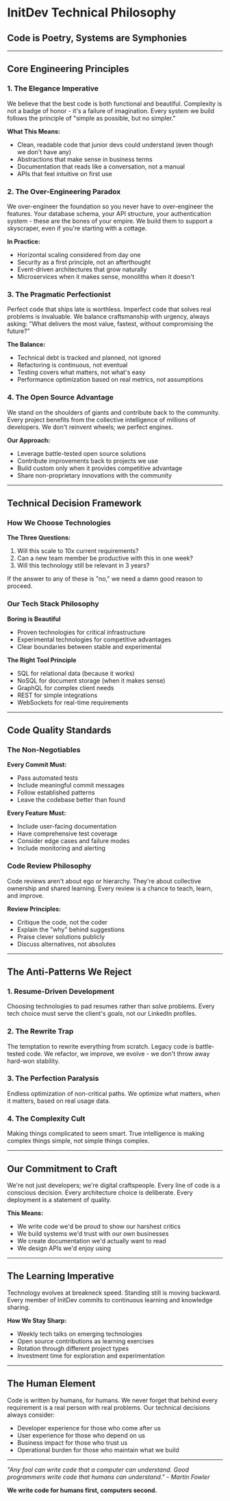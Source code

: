 # InitDev Technical Philosophy
## Code is Poetry, Systems are Symphonies

---

## Core Engineering Principles

### 1. The Elegance Imperative
We believe that the best code is both functional and beautiful. Complexity is not a badge of honor - it's a failure of imagination. Every system we build follows the principle of "simple as possible, but no simpler."

**What This Means:**
- Clean, readable code that junior devs could understand (even though we don't have any)
- Abstractions that make sense in business terms
- Documentation that reads like a conversation, not a manual
- APIs that feel intuitive on first use

### 2. The Over-Engineering Paradox
We over-engineer the foundation so you never have to over-engineer the features. Your database schema, your API structure, your authentication system - these are the bones of your empire. We build them to support a skyscraper, even if you're starting with a cottage.

**In Practice:**
- Horizontal scaling considered from day one
- Security as a first principle, not an afterthought
- Event-driven architectures that grow naturally
- Microservices when it makes sense, monoliths when it doesn't

### 3. The Pragmatic Perfectionist
Perfect code that ships late is worthless. Imperfect code that solves real problems is invaluable. We balance craftsmanship with urgency, always asking: "What delivers the most value, fastest, without compromising the future?"

**The Balance:**
- Technical debt is tracked and planned, not ignored
- Refactoring is continuous, not eventual
- Testing covers what matters, not what's easy
- Performance optimization based on real metrics, not assumptions

### 4. The Open Source Advantage
We stand on the shoulders of giants and contribute back to the community. Every project benefits from the collective intelligence of millions of developers. We don't reinvent wheels; we perfect engines.

**Our Approach:**
- Leverage battle-tested open source solutions
- Contribute improvements back to projects we use
- Build custom only when it provides competitive advantage
- Share non-proprietary innovations with the community

---

## Technical Decision Framework

### How We Choose Technologies

**The Three Questions:**
1. Will this scale to 10x current requirements?
2. Can a new team member be productive with this in one week?
3. Will this technology still be relevant in 3 years?

If the answer to any of these is "no," we need a damn good reason to proceed.

### Our Tech Stack Philosophy

**Boring is Beautiful**
- Proven technologies for critical infrastructure
- Experimental technologies for competitive advantages
- Clear boundaries between stable and experimental

**The Right Tool Principle**
- SQL for relational data (because it works)
- NoSQL for document storage (when it makes sense)
- GraphQL for complex client needs
- REST for simple integrations
- WebSockets for real-time requirements

---

## Code Quality Standards

### The Non-Negotiables

**Every Commit Must:**
- Pass automated tests
- Include meaningful commit messages
- Follow established patterns
- Leave the codebase better than found

**Every Feature Must:**
- Include user-facing documentation
- Have comprehensive test coverage
- Consider edge cases and failure modes
- Include monitoring and alerting

### Code Review Philosophy

Code reviews aren't about ego or hierarchy. They're about collective ownership and shared learning. Every review is a chance to teach, learn, and improve.

**Review Principles:**
- Critique the code, not the coder
- Explain the "why" behind suggestions
- Praise clever solutions publicly
- Discuss alternatives, not absolutes

---

## The Anti-Patterns We Reject

### 1. Resume-Driven Development
Choosing technologies to pad resumes rather than solve problems. Every tech choice must serve the client's goals, not our LinkedIn profiles.

### 2. The Rewrite Trap
The temptation to rewrite everything from scratch. Legacy code is battle-tested code. We refactor, we improve, we evolve - we don't throw away hard-won stability.

### 3. The Perfection Paralysis
Endless optimization of non-critical paths. We optimize what matters, when it matters, based on real usage data.

### 4. The Complexity Cult
Making things complicated to seem smart. True intelligence is making complex things simple, not simple things complex.

---

## Our Commitment to Craft

We're not just developers; we're digital craftspeople. Every line of code is a conscious decision. Every architecture choice is deliberate. Every deployment is a statement of quality.

**This Means:**
- We write code we'd be proud to show our harshest critics
- We build systems we'd trust with our own businesses
- We create documentation we'd actually want to read
- We design APIs we'd enjoy using

---

## The Learning Imperative

Technology evolves at breakneck speed. Standing still is moving backward. Every member of InitDev commits to continuous learning and knowledge sharing.

**How We Stay Sharp:**
- Weekly tech talks on emerging technologies
- Open source contributions as learning exercises
- Rotation through different project types
- Investment time for exploration and experimentation

---

## The Human Element

Code is written by humans, for humans. We never forget that behind every requirement is a real person with real problems. Our technical decisions always consider:

- Developer experience for those who come after us
- User experience for those who depend on us
- Business impact for those who trust us
- Operational burden for those who maintain what we build

---

*"Any fool can write code that a computer can understand. Good programmers write code that humans can understand." - Martin Fowler*

**We write code for humans first, computers second.**
